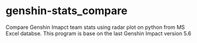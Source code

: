# genshin-stats_compare
Compare Genshin Imapct team stats using radar plot on python from MS Excel databse. This program is base on the last Genshin Impact version 5.6
